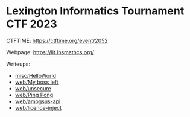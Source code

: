 # Lexington Informatics Tournament CTF 2023

CTFTIME: https://ctftime.org/event/2052

Webpage: https://lit.lhsmathcs.org/

Writeups:
- [misc/HelloWorld](./hello-world/)
- [web/My boss left](./my-boss-left/)
- [web/unsecure](./unsecure/)
- [web/Ping Pong](./ping-pong/)
- [web/amogsus-api](./amogsus-api/)
- [web/licence-inject](./licence-inject/)
